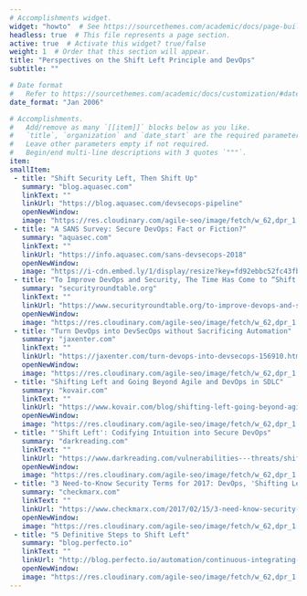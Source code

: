 ```yaml
---
# Accomplishments widget.
widget: "howto"  # See https://sourcethemes.com/academic/docs/page-builder/
headless: true  # This file represents a page section.
active: true  # Activate this widget? true/false
weight: 1  # Order that this section will appear.
title: "Perspectives on the Shift Left Principle and DevOps"
subtitle: ""

# Date format
#   Refer to https://sourcethemes.com/academic/docs/customization/#date-format
date_format: "Jan 2006"

# Accomplishments.
#   Add/remove as many `[[item]]` blocks below as you like.
#   `title`, `organization` and `date_start` are the required parameters.
#   Leave other parameters empty if not required.
#   Begin/end multi-line descriptions with 3 quotes `"""`.
item: 
smallItem: 
 - title: "Shift Security Left, Then Shift Up"
   summary: "blog.aquasec.com"
   linkText: ""
   linkUrl: "https://blog.aquasec.com/devsecops-pipeline"
   openNewWindow: 
   image: "https://res.cloudinary.com/agile-seo/image/fetch/w_62,dpr_1.0,d_blank_am8gzx.png/https%3A%2F%2Flogo.clearbit.com%2Fblog.aquasec.com%3Fsize%3D250" 
 - title: "A SANS Survey: Secure DevOps: Fact or Fiction?"
   summary: "aquasec.com"
   linkText: ""
   linkUrl: "https://info.aquasec.com/sans-devsecops-2018"
   openNewWindow: 
   image: "https://i-cdn.embed.ly/1/display/resize?key=fd92ebbc52fc43fb98f69e50e7893c13&url=https%3A%2F%2Fwww.sans.org%2Fimages%2Fdesign-site%2Flogo.png&width=175" 
 - title: "To Improve DevOps and Security, The Time Has Come to “Shift Left”"
   summary: "securityroundtable.org"
   linkText: ""
   linkUrl: "https://www.securityroundtable.org/to-improve-devops-and-security-the-time-has-come-to-shift-left/"
   openNewWindow: 
   image: "https://res.cloudinary.com/agile-seo/image/fetch/w_62,dpr_1.0,d_blank_am8gzx.png/https%3A%2F%2Flogo.clearbit.com%2Fsecurityroundtable.org%3Fsize%3D250"
 - title: "Turn DevOps into DevSecOps without Sacrificing Automation"
   summary: "jaxenter.com"
   linkText: ""
   linkUrl: "https://jaxenter.com/turn-devops-into-devsecops-156910.html"
   openNewWindow: 
   image: "https://res.cloudinary.com/agile-seo/image/fetch/w_62,dpr_1.0,d_blank_am8gzx.png/https%3A%2F%2Flogo.clearbit.com%2Fjaxenter.com%3Fsize%3D250"
 - title: "Shifting Left and Going Beyond Agile and DevOps in SDLC"
   summary: "kovair.com"
   linkText: ""
   linkUrl: "https://www.kovair.com/blog/shifting-left-going-beyond-agile-devops-in-sdlc/"
   openNewWindow: 
   image: "https://res.cloudinary.com/agile-seo/image/fetch/w_62,dpr_1.0,d_blank_am8gzx.png/https%3A%2F%2Flogo.clearbit.com%2Fkovair.com%3Fsize%3D250"
 - title: "'Shift Left': Codifying Intuition into Secure DevOps"
   summary: "darkreading.com"
   linkText: ""
   linkUrl: "https://www.darkreading.com/vulnerabilities---threats/shift-left-codifying-intuition-into-secure-devops/a/d-id/1330786"
   openNewWindow: 
   image: "https://res.cloudinary.com/agile-seo/image/fetch/w_62,dpr_1.0,d_blank_am8gzx.png/https%3A%2F%2Flogo.clearbit.com%2Fdarkreading.com%3Fsize%3D250"
 - title: "3 Need-to-Know Security Terms for 2017: DevOps, 'Shifting Left' and Ransomware"
   summary: "checkmarx.com"
   linkText: ""
   linkUrl: "https://www.checkmarx.com/2017/02/15/3-need-know-security-terms-2017-devops-shifting-left-ransomware/"
   openNewWindow: 
   image: "https://res.cloudinary.com/agile-seo/image/fetch/w_62,dpr_1.0,d_blank_am8gzx.png/https%3A%2F%2Flogo.clearbit.com%2Fcheckmarx.com%3Fsize%3D250"
 - title: "5 Definitive Steps to Shift Left"
   summary: "blog.perfecto.io"
   linkText: ""
   linkUrl: "http://blog.perfecto.io/automation/continuous-integrating-testing-shift/"
   openNewWindow: 
   image: "https://res.cloudinary.com/agile-seo/image/fetch/w_62,dpr_1.0,d_blank_am8gzx.png/https%3A%2F%2Flogo.clearbit.com%2Fblog.perfecto.io%3Fsize%3D250"
---
```


    